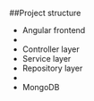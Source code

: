 ##Project structure

- Angular frontend
- 
- Controller layer
- Service layer
- Repository layer
- 
- MongoDB
